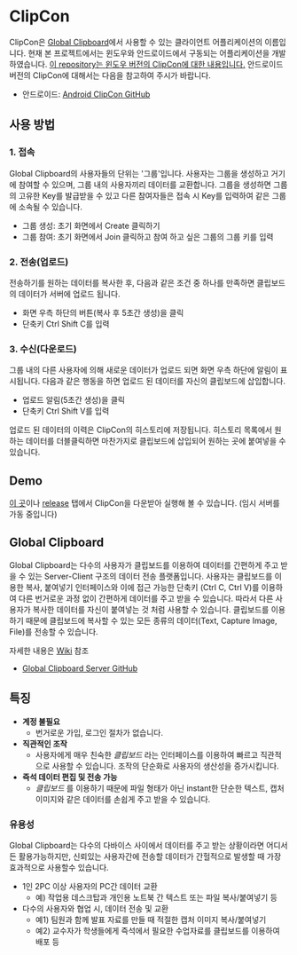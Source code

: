 # ClipCon
ClipCon은 [Global Clipboard](https://github.com/Team-Sprout/Clipcon-Client/blob/master/README.md#global-clipboard)에서 사용할 수 있는 클라이언트 어플리케이션의 이름입니다. 현재 본 프로젝트에서는 윈도우와 안드로이드에서 구동되는 어플리케이션을 개발하였습니다. <u>이 repository는 윈도우 버전의 ClipCon에 대한 내용입니다.</u> 안드로이드 버전의 ClipCon에 대해서는 다음을 참고하여 주시가 바랍니다.
* 안드로이드: [Android ClipCon GitHub](https://github.com/team-sprout/clipcon-AndroidClient)

## 사용 방법
### 1. 접속
Global Clipboard의 사용자들의 단위는 '그룹'입니다. 사용자는 그룹을 생성하고 거기에 참여할 수 있으며, 그룹 내의 사용자끼리 데이터를 교환합니다. 그룹을 생성하면 그룹의 고유한 Key를 발급받을 수 있고 다른 참여자들은 접속 시 Key를 입력하여 같은 그룹에 소속될 수 있습니다.
* 그룹 생성: 초기 화면에서 Create 클릭하기
* 그룹 참여: 초기 화면에서 Join 클릭하고 참여 하고 싶은 그룹의 그룹 키를 입력

### 2. 전송(업로드)
전송하기를 원하는 데이터를 복사한 후, 다음과 같은 조건 중 하나를 만족하면 클립보드의 데이터가 서버에 업로드 됩니다.
* 화면 우측 하단의 버튼(복사 후 5초간 생성)을 클릭
* 단축키 Ctrl Shift C를 입력
### 3. 수신(다운로드)
그룹 내의 다른 사용자에 의해 새로운 데이터가 업로드 되면 화면 우측 하단에 알림이 표시됩니다. 다음과 같은 행동을 하면 업로드 된 데이터를 자신의 클립보드에 삽입합니다.
* 업로드 알림(5초간 생성)을 클릭
* 단축키 Ctrl Shift V를 입력

업로드 된 데이터의 이력은 ClipCon의 히스토리에 저장됩니다. 히스토리 목록에서 원하는 데이터를 더블클릭하면 마찬가지로 클립보드에 삽입되어 원하는 곳에 붙여넣을 수 있습니다.

## Demo
[이 곳](http://113.198.84.53/globalclipboard/download)이나 [release](https://github.com/Team-Sprout/Clipcon-Client/releases) 탭에서 ClipCon을 다운받아 실행해 볼 수 있습니다. (임시 서버를 가동 중입니다)

## Global Clipboard
Global Clipboard는 다수의 사용자가 클립보드를 이용하여 데이터를 간편하게 주고 받을 수 있는 Server-Client
구조의 데이터 전송 플랫폼입니다. 사용자는 클립보드를 이용한 복사, 붙여넣기 인터페이스와 이에 접근 가능한 단축키 (Ctrl C, Ctrl V)를 이용하여 다른 번거로운 과정 없이 간편하게 데이터를 주고 받을 수 있습니다. 따라서 다른 사용자가 복사한 데이터를 자신이 붙여넣는 것 처럼 사용할 수 있습니다. 클립보드를 이용하기 때문에 클립보드에 복사할 수 있는 모든 종류의 데이터(Text, Capture Image, File)를 전송할 수 있습니다.

자세한 내용은 [Wiki](https://github.com/Team-Sprout/Clipcon-Server/wiki) 참조
* [Global Clipboard Server GitHub](https://github.com/team-sprout/clipcon-Server)

## 특징
* **계정 불필요**
  -  번거로운 가입, 로그인 절차가 없습니다.
* **직관적인 조작**
  - 사용자에게 매우 친숙한 *클립보드* 라는 인터페이스를 이용하여 빠르고 직관적으로 사용할 수 있습니다. 조작의 단순화로 사용자의 생산성을 증가시킵니다.
* **즉석 데이터 편집 및 전송 가능**
  - *클립보드* 를 이용하기 때문에 파일 형태가 아닌 instant한 단순한 텍스트, 캡처 이미지와 같은 데이터를 손쉽게 주고 받을 수 있습니다.

### 유용성
Global Clipboard는 다수의 다바이스 사이에서 데이터를 주고 받는 상황이라면 어디서든 활용가능하지만, 신뢰있는 사용자간에 전송할 데이터가 간헐적으로 발생할 때 가장 효과적으로 사용할수 있습니다.
* 1인 2PC 이상 사용자의 PC간 데이터 교환
  * 예) 작업용 데스크탑과 개인용 노트북 간 텍스트 또는 파일 복사/붙여넣기 등
* 다수의 사용자와 협업 시, 데이터 전송 및 교환
  * 예1) 팀원과 함께 발표 자료를 만들 때 적절한 캡처 이미지 복사/붙여넣기
  * 예2) 교수자가 학생들에게 즉석에서 필요한 수업자료를 클립보드를 이용하여 배포 등
